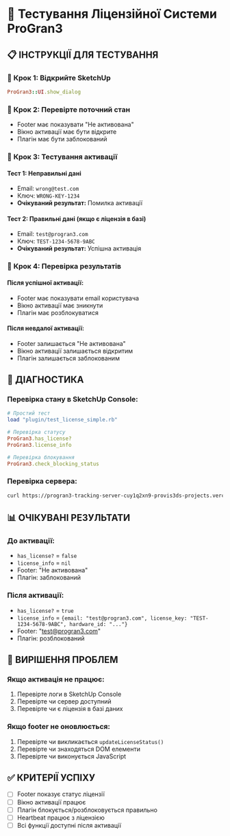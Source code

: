 # 🧪 Тестування Ліцензійної Системи ProGran3

## 📋 ІНСТРУКЦІЇ ДЛЯ ТЕСТУВАННЯ

### 🎯 **Крок 1: Відкрийте SketchUp**
```ruby
ProGran3::UI.show_dialog
```

### 🎯 **Крок 2: Перевірте поточний стан**
- Footer має показувати "Не активована"
- Вікно активації має бути відкрите
- Плагін має бути заблокований

### 🎯 **Крок 3: Тестування активації**

#### **Тест 1: Неправильні дані**
- Email: `wrong@test.com`
- Ключ: `WRONG-KEY-1234`
- **Очікуваний результат:** Помилка активації

#### **Тест 2: Правильні дані (якщо є ліцензія в базі)**
- Email: `test@progran3.com`
- Ключ: `TEST-1234-5678-9ABC`
- **Очікуваний результат:** Успішна активація

### 🎯 **Крок 4: Перевірка результатів**

#### **Після успішної активації:**
- Footer має показувати email користувача
- Вікно активації має зникнути
- Плагін має розблокуватися

#### **Після невдалої активації:**
- Footer залишається "Не активована"
- Вікно активації залишається відкритим
- Плагін залишається заблокованим

## 🔧 **ДІАГНОСТИКА**

### **Перевірка стану в SketchUp Console:**
```ruby
# Простий тест
load "plugin/test_license_simple.rb"

# Перевірка статусу
ProGran3.has_license?
ProGran3.license_info

# Перевірка блокування
ProGran3.check_blocking_status
```

### **Перевірка сервера:**
```bash
curl https://progran3-tracking-server-cuy1q2xn9-provis3ds-projects.vercel.app/api/init
```

## 📊 **ОЧІКУВАНІ РЕЗУЛЬТАТИ**

### **До активації:**
- `has_license?` = `false`
- `license_info` = `nil`
- Footer: "Не активована"
- Плагін: заблокований

### **Після активації:**
- `has_license?` = `true`
- `license_info` = `{email: "test@progran3.com", license_key: "TEST-1234-5678-9ABC", hardware_id: "..."}`
- Footer: "test@progran3.com"
- Плагін: розблокований

## 🚨 **ВИРІШЕННЯ ПРОБЛЕМ**

### **Якщо активація не працює:**
1. Перевірте логи в SketchUp Console
2. Перевірте чи сервер доступний
3. Перевірте чи є ліцензія в базі даних

### **Якщо footer не оновлюється:**
1. Перевірте чи викликається `updateLicenseStatus()`
2. Перевірте чи знаходяться DOM елементи
3. Перевірте чи виконується JavaScript

## ✅ **КРИТЕРІЇ УСПІХУ**

- [ ] Footer показує статус ліцензії
- [ ] Вікно активації працює
- [ ] Плагін блокується/розблоковується правильно
- [ ] Heartbeat працює з ліцензією
- [ ] Всі функції доступні після активації
